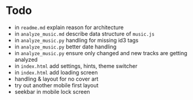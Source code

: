# Todo
- in `readme.md` explain reason for architecture
- in `analyze_music.md` describe data structure of `music.js`
- in `analyze_music.py` handling for missing id3 tags
- in `analyze_music.py` better date handling
- in `analyze_music.py` ensure only changed and new tracks are getting analyzed
- in `index.html` add settings, hints, theme switcher
- in `index.html` add loading screen
- handling & layout for no cover art
- try out another mobile first layout
- seekbar in mobile lock screen
